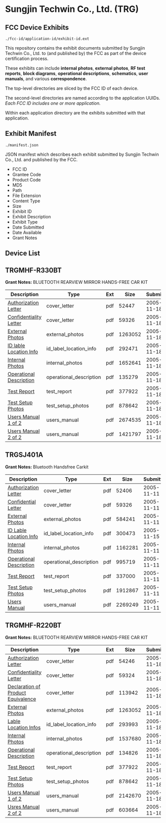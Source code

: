# Sungjin Techwin Co., Ltd. (TRG)
## FCC Device Exhibits

```
./fcc-id/application-id/exhibit-id.ext
```

This repository contains the exhibit documents submitted by Sungjin Techwin Co., Ltd. to (and published by) the FCC as part of the device certification process.

These exhibits can include **internal photos**, **external photos**, **RF test reports**, **block diagrams**, **operational descriptions**, **schematics**, **user manuals**, and various **correspondence**.

The top-level directories are sliced by the FCC ID of each device.

The second-level directories are named according to the application UUIDs. *Each FCC ID includes one or more application.*

Within each application directory are the exhibits submitted with that application. 

## Exhibit Manifest

```
./manifest.json
```

JSON manifest which describes each exhibit submitted by Sungjin Techwin Co., Ltd. and published by the FCC.

- FCC ID
- Grantee Code
- Product Code
- MD5
- Path
- File Extension
- Content Type
- Size
- Exhibit ID
- Exhibit Description
- Exhibit Type
- Date Submitted
- Date Available
- Grant Notes

## Device List
## TRGMHF-R330BT
**Grant Notes:** BLUETOOTH REARVIEW MIRROR HANDS-FREE CAR KIT

| Description | Type | Ext | Size | Submitted | Available |
| ----------- | ---- | --- | ---- | --------- | --------- |
| [Authorization Letter](TRGMHF-R330BT/703eae8e4f6e7857e2d2483aa3e66c4b/603828.pdf) | cover_letter | pdf | 52447 | 2005-11-18 | 2005-11-18 |
| [Confidentiality Letter](TRGMHF-R330BT/703eae8e4f6e7857e2d2483aa3e66c4b/603829.pdf) | cover_letter | pdf | 59326 | 2005-11-18 | 2005-11-18 |
| [External Photos](TRGMHF-R330BT/703eae8e4f6e7857e2d2483aa3e66c4b/603831.pdf) | external_photos | pdf | 1263052 | 2005-11-18 | 2005-11-18 |
| [ID lable Location Info](TRGMHF-R330BT/703eae8e4f6e7857e2d2483aa3e66c4b/603832.pdf) | id_label_location_info | pdf | 292471 | 2005-11-18 | 2005-11-18 |
| [Internal Photos](TRGMHF-R330BT/703eae8e4f6e7857e2d2483aa3e66c4b/603833.pdf) | internal_photos | pdf | 1652641 | 2005-11-18 | 2005-11-18 |
| [Operational Description](TRGMHF-R330BT/703eae8e4f6e7857e2d2483aa3e66c4b/603830.pdf) | operational_description | pdf | 135279 | 2005-11-18 | 2005-11-18 |
| [Test Report](TRGMHF-R330BT/703eae8e4f6e7857e2d2483aa3e66c4b/603836.pdf) | test_report | pdf | 377922 | 2005-11-18 | 2005-11-18 |
| [Test Setup Photos](TRGMHF-R330BT/703eae8e4f6e7857e2d2483aa3e66c4b/603837.pdf) | test_setup_photos | pdf | 878642 | 2005-11-18 | 2005-11-18 |
| [Users Manual 1 of 2](TRGMHF-R330BT/703eae8e4f6e7857e2d2483aa3e66c4b/603838.pdf) | users_manual | pdf | 2674535 | 2005-11-18 | 2005-11-18 |
| [Users Manual 2 of 2](TRGMHF-R330BT/703eae8e4f6e7857e2d2483aa3e66c4b/603841.pdf) | users_manual | pdf | 1421797 | 2005-11-18 | 2005-11-18 |
## TRGSJ401A
**Grant Notes:** Bluetooth Handsfree Carkit

| Description | Type | Ext | Size | Submitted | Available |
| ----------- | ---- | --- | ---- | --------- | --------- |
| [Authorization Letter](TRGSJ401A/38420997af86bc5285f9240f92dd5405/601651.pdf) | cover_letter | pdf | 52406 | 2005-11-11 | 2005-11-11 |
| [Confidential Letter](TRGSJ401A/38420997af86bc5285f9240f92dd5405/601652.pdf) | cover_letter | pdf | 59326 | 2005-11-11 | 2005-11-11 |
| [External Photos](TRGSJ401A/38420997af86bc5285f9240f92dd5405/601654.pdf) | external_photos | pdf | 584241 | 2005-11-11 | 2005-11-11 |
| [ID Lable Location Info](TRGSJ401A/38420997af86bc5285f9240f92dd5405/602467.pdf) | id_label_location_info | pdf | 300473 | 2005-11-15 | 2005-11-11 |
| [Internal Photos](TRGSJ401A/38420997af86bc5285f9240f92dd5405/601656.pdf) | internal_photos | pdf | 1162281 | 2005-11-11 | 2005-11-11 |
| [Operational Description](TRGSJ401A/38420997af86bc5285f9240f92dd5405/601653.pdf) | operational_description | pdf | 995719 | 2005-11-11 | 2005-11-11 |
| [Test Report](TRGSJ401A/38420997af86bc5285f9240f92dd5405/601660.pdf) | test_report | pdf | 337000 | 2005-11-11 | 2005-11-11 |
| [Test Setup Photos](TRGSJ401A/38420997af86bc5285f9240f92dd5405/601661.pdf) | test_setup_photos | pdf | 1912867 | 2005-11-11 | 2005-11-11 |
| [Users Manual](TRGSJ401A/38420997af86bc5285f9240f92dd5405/601662.pdf) | users_manual | pdf | 2269249 | 2005-11-11 | 2005-11-11 |
## TRGMHF-R220BT
**Grant Notes:** BLUETOOTH REARVIEW MIRROR HANDS-FREE CAR KIT

| Description | Type | Ext | Size | Submitted | Available |
| ----------- | ---- | --- | ---- | --------- | --------- |
| [Authorization Letter](TRGMHF-R220BT/58214301a44fd5ac03e77c24f57afe16/603896.pdf) | cover_letter | pdf | 54246 | 2005-11-18 | 2005-11-18 |
| [Confidentiality Letter](TRGMHF-R220BT/58214301a44fd5ac03e77c24f57afe16/603898.pdf) | cover_letter | pdf | 59324 | 2005-11-18 | 2005-11-18 |
| [Declaration of Product Equivalence](TRGMHF-R220BT/58214301a44fd5ac03e77c24f57afe16/603904.pdf) | cover_letter | pdf | 113942 | 2005-11-18 | 2005-11-18 |
| [External Photos](TRGMHF-R220BT/58214301a44fd5ac03e77c24f57afe16/603831.pdf) | external_photos | pdf | 1263052 | 2005-11-18 | 2005-11-18 |
| [Lable Location Infos](TRGMHF-R220BT/58214301a44fd5ac03e77c24f57afe16/603901.pdf) | id_label_location_info | pdf | 293993 | 2005-11-18 | 2005-11-18 |
| [Internal Photos](TRGMHF-R220BT/58214301a44fd5ac03e77c24f57afe16/603902.pdf) | internal_photos | pdf | 1537680 | 2005-11-18 | 2005-11-18 |
| [Operational Description](TRGMHF-R220BT/58214301a44fd5ac03e77c24f57afe16/603899.pdf) | operational_description | pdf | 134826 | 2005-11-18 | 2005-11-18 |
| [Test Report](TRGMHF-R220BT/58214301a44fd5ac03e77c24f57afe16/603836.pdf) | test_report | pdf | 377922 | 2005-11-18 | 2005-11-18 |
| [Test Setup Photos](TRGMHF-R220BT/58214301a44fd5ac03e77c24f57afe16/603837.pdf) | test_setup_photos | pdf | 878642 | 2005-11-18 | 2005-11-18 |
| [Users Manual 1 of 2](TRGMHF-R220BT/58214301a44fd5ac03e77c24f57afe16/603908.pdf) | users_manual | pdf | 2142670 | 2005-11-18 | 2005-11-18 |
| [Usres Manual 2 of 2](TRGMHF-R220BT/58214301a44fd5ac03e77c24f57afe16/603909.pdf) | users_manual | pdf | 603664 | 2005-11-18 | 2005-11-18 |
